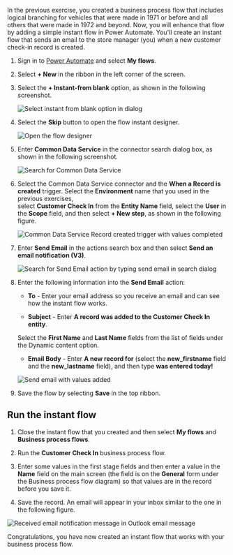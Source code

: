 In the previous exercise, you created a business process flow that includes logical
branching for vehicles that were made in 1971 or before and all others that were made in
1972 and beyond. Now, you will enhance that flow by adding a simple instant flow in
Power Automate. You'll create an instant flow that sends an email to
the store manager (you) when a new customer check-in record is created.


1. Sign in to [Power Automate](https://preview.flow.microsoft.com/?azure-portal=true) and select **My flows**.

1. Select **+ New** in the ribbon in the left corner of the screen.

1. Select the **+ Instant-from blank** option, as shown in the following screenshot.

	![Select instant from blank option in dialog](../media/18-create-instant-flow-dialog.png)

1. Select the **Skip** button to open the flow instant designer.

	![Open the flow designer](../media/19-select-skip-button-enter-flow-designer.png)

1. Enter **Common Data Service** in the connector search dialog box, as shown in the following screenshot.

	![Search for Common Data Service](../media/20-search-common-data-service.png)

1. Select the Common Data Service connector and the **When a Record is created** 
trigger. Select the **Environment** name that you used in the previous exercises,  
select **Customer Check In** from the **Entity Name** field, select the **User** 
in the **Scope** field, and then select **+ New step**, as shown in the following figure.

	![Common Data Service Record created trigger with values completed](../media/21-fill-out-record-created-trigger.png)

1. Enter **Send Email** in the actions search box and then select **Send an email notification (V3)**.

	![Search for Send Email action by typing send email in search dialog](../media/22-send-email-action.png)

1. Enter the following information into the **Send Email** action:

	-   **To** - Enter your email address so you receive an email and can see how the instant flow works.

	-   **Subject** - Enter **A record was added to the Customer Check In entity**.

	Select the **First Name** and **Last Name** fields from the list of fields under the Dynamic content option.

	-   **Email Body** - Enter **A new record for** (select the **new_firstname** field and the **new_lastname** field), and then type **was entered today!** 

	![Send email with values added](../media/23-fill-out-send-email-action.png)

1. Save the flow by selecting **Save** in the top ribbon.

## Run the instant flow

1. Close the instant flow that you created and then select **My flows** and **Business process flows**.

1. Run the **Customer Check In** business process flow.  

1. Enter some values in the first stage fields and then enter a value in the
**Name** field on the main screen (the field is on the **General** form under
the Business process flow diagram) so that values are in the record before you save it. 

1. Save the record. An email will appear in your inbox similar to the one in the following figure.

![Received email notification message in Outlook email message](../media/24-received-email-notification.png)

Congratulations, you have now created an instant flow that works with your business process flow.
